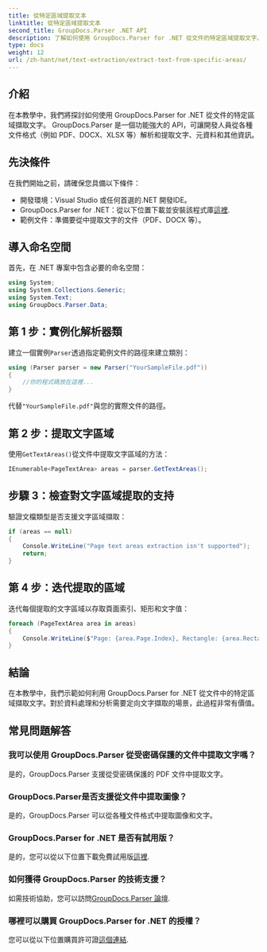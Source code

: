 ```yaml
---
title: 從特定區域提取文本
linktitle: 從特定區域提取文本
second_title: GroupDocs.Parser .NET API
description: 了解如何使用 GroupDocs.Parser for .NET 從文件的特定區域提取文字。簡單的逐步指南。
type: docs
weight: 12
url: /zh-hant/net/text-extraction/extract-text-from-specific-areas/
---
```

## 介紹
在本教學中，我們將探討如何使用 GroupDocs.Parser for .NET 從文件的特定區域擷取文字。 GroupDocs.Parser 是一個功能強大的 API，可讓開發人員從各種文件格式（例如 PDF、DOCX、XLSX 等）解析和提取文字、元資料和其他資訊。
## 先決條件
在我們開始之前，請確保您具備以下條件：
- 開發環境：Visual Studio 或任何首選的.NET 開發IDE。
-  GroupDocs.Parser for .NET：從以下位置下載並安裝該程式庫[這裡](https://releases.groupdocs.com/parser/net/).
- 範例文件：準備要從中提取文字的文件（PDF、DOCX 等）。

## 導入命名空間
首先，在 .NET 專案中包含必要的命名空間：
```csharp
using System;
using System.Collections.Generic;
using System.Text;
using GroupDocs.Parser.Data;
```
## 第 1 步：實例化解析器類
建立一個實例`Parser`透過指定範例文件的路徑來建立類別：
```csharp
using (Parser parser = new Parser("YourSampleFile.pdf"))
{
    //你的程式碼放在這裡...
}
```
代替`"YourSampleFile.pdf"`與您的實際文件的路徑。
## 第 2 步：提取文字區域
使用`GetTextAreas()`從文件中提取文字區域的方法：
```csharp
IEnumerable<PageTextArea> areas = parser.GetTextAreas();
```
## 步驟 3：檢查對文字區域提取的支持
驗證文檔類型是否支援文字區域擷取：
```csharp
if (areas == null)
{
    Console.WriteLine("Page text areas extraction isn't supported");
    return;
}
```
## 第 4 步：迭代提取的區域
迭代每個提取的文字區域以存取頁面索引、矩形和文字值：
```csharp
foreach (PageTextArea area in areas)
{
    Console.WriteLine($"Page: {area.Page.Index}, Rectangle: {area.Rectangle}, Text: {area.Text}");
}
```

## 結論
在本教學中，我們示範如何利用 GroupDocs.Parser for .NET 從文件中的特定區域擷取文字。對於資料處理和分析需要定向文字擷取的場景，此過程非常有價值。

## 常見問題解答
### 我可以使用 GroupDocs.Parser 從受密碼保護的文件中提取文字嗎？
是的，GroupDocs.Parser 支援從受密碼保護的 PDF 文件中提取文字。
### GroupDocs.Parser是否支援從文件中提取圖像？
是的，GroupDocs.Parser 可以從各種文件格式中提取圖像和文字。
### GroupDocs.Parser for .NET 是否有試用版？
是的，您可以從以下位置下載免費試用版[這裡](https://releases.groupdocs.com/).
### 如何獲得 GroupDocs.Parser 的技術支援？
如需技術協助，您可以訪問[GroupDocs.Parser 論壇](https://forum.groupdocs.com/c/parser/17).
### 哪裡可以購買 GroupDocs.Parser for .NET 的授權？
您可以從以下位置購買許可證[這個連結](https://purchase.groupdocs.com/buy).